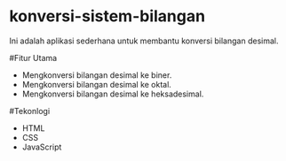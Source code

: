 # konversi-sistem-bilangan
Ini adalah aplikasi sederhana untuk membantu konversi bilangan desimal.

#Fitur Utama
- Mengkonversi bilangan desimal ke biner.
- Mengkonversi bilangan desimal ke oktal.
- Mengkonversi bilangan desimal ke heksadesimal.

#Tekonlogi 
- HTML
- CSS
- JavaScript
